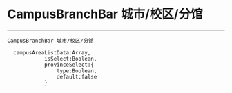 # CampusBranchBar 城市/校区/分馆
---
```
CampusBranchBar 城市/校区/分馆

  campusAreaListData:Array,
            isSelect:Boolean,
            provinceSelect:{
                type:Boolean,
                default:false
            }

```